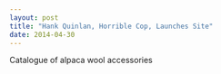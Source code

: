 ```yaml
---
layout: post
title: "Hank Quinlan, Horrible Cop, Launches Site"
date: 2014-04-30
---
```

Catalogue of alpaca wool accessories
